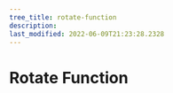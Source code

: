 ```yaml
---
tree_title: rotate-function
description: 
last_modified: 2022-06-09T21:23:28.2328
---
```


# Rotate Function
